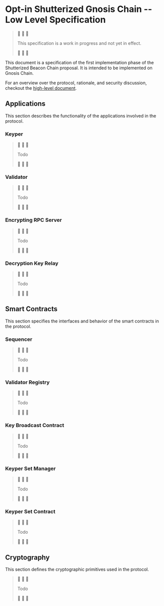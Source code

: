 # Opt-in Shutterized Gnosis Chain -- Low Level Specification

> :construction: :construction: :construction:
>
> This specification is a work in progress and not yet in effect.
>
> :construction: :construction: :construction:

This document is a specification of the first implementation phase of the Shutterized Beacon Chain proposal. It is intended to be implemented on Gnosis Chain.

For an overview over the protocol, rationale, and security discussion, checkout the [high-level document](shutter/high-level.md).

## Applications

This section describes the functionality of the applications involved in the protocol.

### Keyper

> :construction: :construction: :construction:
>
> Todo
>
> :construction: :construction: :construction:

### Validator

> :construction: :construction: :construction:
>
> Todo
>
> :construction: :construction: :construction:

### Encrypting RPC Server

> :construction: :construction: :construction:
>
> Todo
>
> :construction: :construction: :construction:

### Decryption Key Relay

> :construction: :construction: :construction:
>
> Todo
>
> :construction: :construction: :construction:

## Smart Contracts

This section specifies the interfaces and behavior of the smart contracts in the protocol.

### Sequencer

> :construction: :construction: :construction:
>
> Todo
>
> :construction: :construction: :construction:

### Validator Registry

> :construction: :construction: :construction:
>
> Todo
>
> :construction: :construction: :construction:

### Key Broadcast Contract

> :construction: :construction: :construction:
>
> Todo
>
> :construction: :construction: :construction:

### Keyper Set Manager

> :construction: :construction: :construction:
>
> Todo
>
> :construction: :construction: :construction:

### Keyper Set Contract

> :construction: :construction: :construction:
>
> Todo
>
> :construction: :construction: :construction:

## Cryptography

This section defines the cryptographic primitives used in the protocol.

> :construction: :construction: :construction:
>
> Todo
>
> :construction: :construction: :construction:
